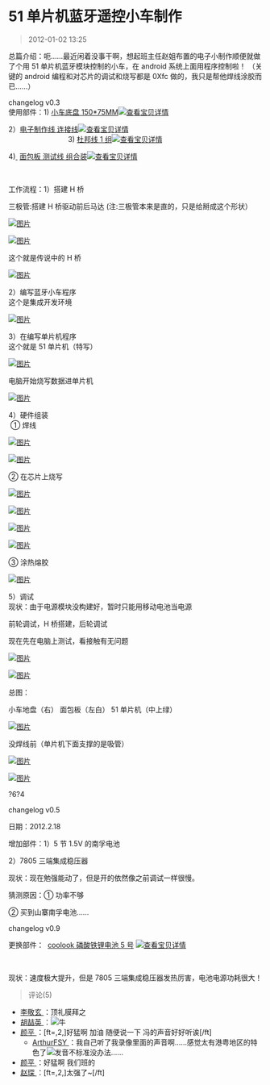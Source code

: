 # 51 单片机蓝牙遥控小车制作

> 2012-01-02 13:25

总篇介绍：呃……最近闲着没事干啊，想起班主任赵姐布置的电子小制作顺便就做了个用 51 单片机蓝牙模块控制的小车，在 android 系统上面用程序控制啦！ （关键的 android 编程和对芯片的调试和烧写都是 0Xfc 做的，我只是帮他焊线涂胶而已……）

changelog v0.3  
使用部件：1)[](http://trade.taobao.com/trade/detail/tradeSnap.htm?tradeID=131181688258821 "查看宝贝详情") [小车底盘 150\*75MM](http://trade.taobao.com/trade/detail/tradeSnap.htm?tradeID=131181688258821)[![查看宝贝详情](https://pan.4a1801.life/d/Onedrive-4A1801/%E4%B8%AA%E4%BA%BA%E5%BB%BA%E7%AB%99/public/Qzone/Blogs/images/A95B83E1.webp)](https://pan.4a1801.life/d/Onedrive-4A1801/%E4%B8%AA%E4%BA%BA%E5%BB%BA%E7%AB%99/public/Qzone/Blogs/images/A95B83E1.webp "查看宝贝详情")[](http://trade.taobao.com/trade/detail/tradeSnap.htm?tradeID=131181688258821 "查看宝贝详情")  
[](http://trade.taobao.com/trade/detail/tradeSnap.htm?tradeID=131181688258821 "查看宝贝详情")

[](http://trade.taobao.com/trade/detail/tradeSnap.htm?tradeID=131181688258821 "查看宝贝详情")

2）[电子制作线 连接线](http://trade.taobao.com/trade/detail/tradeSnap.htm?tradeID=131181688248821)[![查看宝贝详情](https://pan.4a1801.life/d/Onedrive-4A1801/%E4%B8%AA%E4%BA%BA%E5%BB%BA%E7%AB%99/public/Qzone/Blogs/images/96A65043.webp)](https://pan.4a1801.life/d/Onedrive-4A1801/%E4%B8%AA%E4%BA%BA%E5%BB%BA%E7%AB%99/public/Qzone/Blogs/images/96A65043.webp "查看宝贝详情")  
                              3)[](http://trade.taobao.com/trade/detail/tradeSnap.htm?tradeID=131181688238821 "查看宝贝详情") [](http://trade.taobao.com/trade/detail/tradeSnap.htm?tradeID=131181688238821 "查看宝贝详情")[杜邦线 1 组](http://trade.taobao.com/trade/detail/tradeSnap.htm?tradeID=131181688238821)[![查看宝贝详情](https://pan.4a1801.life/d/Onedrive-4A1801/%E4%B8%AA%E4%BA%BA%E5%BB%BA%E7%AB%99/public/Qzone/Blogs/images/CABB7AE7.webp)](https://pan.4a1801.life/d/Onedrive-4A1801/%E4%B8%AA%E4%BA%BA%E5%BB%BA%E7%AB%99/public/Qzone/Blogs/images/CABB7AE7.webp "查看宝贝详情")[](http://trade.taobao.com/trade/detail/tradeSnap.htm?tradeID=131181688238821 "查看宝贝详情")

4)[ ](http://trade.taobao.com/trade/detail/tradeSnap.htm?tradeID=131181688228821 "查看宝贝详情") [面包板 测试线 组合装](http://trade.taobao.com/trade/detail/tradeSnap.htm?tradeID=131181688228821)[![查看宝贝详情](https://pan.4a1801.life/d/Onedrive-4A1801/%E4%B8%AA%E4%BA%BA%E5%BB%BA%E7%AB%99/public/Qzone/Blogs/images/314F3444.webp)](https://pan.4a1801.life/d/Onedrive-4A1801/%E4%B8%AA%E4%BA%BA%E5%BB%BA%E7%AB%99/public/Qzone/Blogs/images/314F3444.webp "查看宝贝详情")

[](http://trade.taobao.com/trade/detail/tradeSnap.htm?tradeID=131181688228821 "查看宝贝详情")

[  
](http://trade.taobao.com/trade/detail/tradeSnap.htm?tradeID=131181688258821 "查看宝贝详情")

工作流程：1）搭建 H 桥

三极管:搭建 H 桥驱动前后马达 (注:三极管本来是直的，只是给掰成这个形状）

[![图片](https://pan.4a1801.life/d/Onedrive-4A1801/%E4%B8%AA%E4%BA%BA%E5%BB%BA%E7%AB%99/public/Qzone/Blogs/images/219B09F8.webp)](https://pan.4a1801.life/d/Onedrive-4A1801/%E4%B8%AA%E4%BA%BA%E5%BB%BA%E7%AB%99/public/Qzone/Blogs/images/219B09F8.webp)

[![图片](https://pan.4a1801.life/d/Onedrive-4A1801/%E4%B8%AA%E4%BA%BA%E5%BB%BA%E7%AB%99/public/Qzone/Blogs/images/DDEA6B5A.webp)](https://pan.4a1801.life/d/Onedrive-4A1801/%E4%B8%AA%E4%BA%BA%E5%BB%BA%E7%AB%99/public/Qzone/Blogs/images/DDEA6B5A.webp)

这个就是传说中的 H 桥

[![图片](https://pan.4a1801.life/d/Onedrive-4A1801/%E4%B8%AA%E4%BA%BA%E5%BB%BA%E7%AB%99/public/Qzone/Blogs/images/FB18184C.webp)](https://pan.4a1801.life/d/Onedrive-4A1801/%E4%B8%AA%E4%BA%BA%E5%BB%BA%E7%AB%99/public/Qzone/Blogs/images/FB18184C.webp)

2）编写蓝牙小车程序  
这个是集成开发环境

[![图片](https://pan.4a1801.life/d/Onedrive-4A1801/%E4%B8%AA%E4%BA%BA%E5%BB%BA%E7%AB%99/public/Qzone/Blogs/images/C7DE5228.webp)](https://pan.4a1801.life/d/Onedrive-4A1801/%E4%B8%AA%E4%BA%BA%E5%BB%BA%E7%AB%99/public/Qzone/Blogs/images/C7DE5228.webp)

3）在编写单片机程序  
这个就是 51 单片机（特写）

[![图片](https://pan.4a1801.life/d/Onedrive-4A1801/%E4%B8%AA%E4%BA%BA%E5%BB%BA%E7%AB%99/public/Qzone/Blogs/images/CFD8BB5D.webp)](https://pan.4a1801.life/d/Onedrive-4A1801/%E4%B8%AA%E4%BA%BA%E5%BB%BA%E7%AB%99/public/Qzone/Blogs/images/CFD8BB5D.webp)

电脑开始烧写数据进单片机

[![图片](https://pan.4a1801.life/d/Onedrive-4A1801/%E4%B8%AA%E4%BA%BA%E5%BB%BA%E7%AB%99/public/Qzone/Blogs/images/AAFBE057.webp)](https://pan.4a1801.life/d/Onedrive-4A1801/%E4%B8%AA%E4%BA%BA%E5%BB%BA%E7%AB%99/public/Qzone/Blogs/images/AAFBE057.webp)

4）硬件组装  
 ① 焊线

[![图片](https://pan.4a1801.life/d/Onedrive-4A1801/%E4%B8%AA%E4%BA%BA%E5%BB%BA%E7%AB%99/public/Qzone/Blogs/images/057BCEAB.webp)](https://pan.4a1801.life/d/Onedrive-4A1801/%E4%B8%AA%E4%BA%BA%E5%BB%BA%E7%AB%99/public/Qzone/Blogs/images/057BCEAB.webp)

[![图片](https://pan.4a1801.life/d/Onedrive-4A1801/%E4%B8%AA%E4%BA%BA%E5%BB%BA%E7%AB%99/public/Qzone/Blogs/images/376CD522.webp)](https://pan.4a1801.life/d/Onedrive-4A1801/%E4%B8%AA%E4%BA%BA%E5%BB%BA%E7%AB%99/public/Qzone/Blogs/images/376CD522.webp)

② 在芯片上烧写

[![图片](https://pan.4a1801.life/d/Onedrive-4A1801/%E4%B8%AA%E4%BA%BA%E5%BB%BA%E7%AB%99/public/Qzone/Blogs/images/75D8E8C9.webp)](https://pan.4a1801.life/d/Onedrive-4A1801/%E4%B8%AA%E4%BA%BA%E5%BB%BA%E7%AB%99/public/Qzone/Blogs/images/75D8E8C9.webp)

[![图片](https://pan.4a1801.life/d/Onedrive-4A1801/%E4%B8%AA%E4%BA%BA%E5%BB%BA%E7%AB%99/public/Qzone/Blogs/images/A9A9E711.webp)](https://pan.4a1801.life/d/Onedrive-4A1801/%E4%B8%AA%E4%BA%BA%E5%BB%BA%E7%AB%99/public/Qzone/Blogs/images/A9A9E711.webp)

[![图片](https://pan.4a1801.life/d/Onedrive-4A1801/%E4%B8%AA%E4%BA%BA%E5%BB%BA%E7%AB%99/public/Qzone/Blogs/images/03B4CCBE.webp)](https://pan.4a1801.life/d/Onedrive-4A1801/%E4%B8%AA%E4%BA%BA%E5%BB%BA%E7%AB%99/public/Qzone/Blogs/images/03B4CCBE.webp)

[![图片](https://pan.4a1801.life/d/Onedrive-4A1801/%E4%B8%AA%E4%BA%BA%E5%BB%BA%E7%AB%99/public/Qzone/Blogs/images/1466EAF9.webp)](https://pan.4a1801.life/d/Onedrive-4A1801/%E4%B8%AA%E4%BA%BA%E5%BB%BA%E7%AB%99/public/Qzone/Blogs/images/1466EAF9.webp)

③ 涂热熔胶

[![图片](https://pan.4a1801.life/d/Onedrive-4A1801/%E4%B8%AA%E4%BA%BA%E5%BB%BA%E7%AB%99/public/Qzone/Blogs/images/20526CE1.webp)](https://pan.4a1801.life/d/Onedrive-4A1801/%E4%B8%AA%E4%BA%BA%E5%BB%BA%E7%AB%99/public/Qzone/Blogs/images/20526CE1.webp)

5）调试  
现状：由于电源模块没构建好，暂时只能用移动电池当电源

前轮调试，H 桥搭建，后轮调试

现在先在电脑上测试，看接触有无问题

[![图片](https://pan.4a1801.life/d/Onedrive-4A1801/%E4%B8%AA%E4%BA%BA%E5%BB%BA%E7%AB%99/public/Qzone/Blogs/images/22C406D0.webp)](https://pan.4a1801.life/d/Onedrive-4A1801/%E4%B8%AA%E4%BA%BA%E5%BB%BA%E7%AB%99/public/Qzone/Blogs/images/22C406D0.webp)

[![图片](https://pan.4a1801.life/d/Onedrive-4A1801/%E4%B8%AA%E4%BA%BA%E5%BB%BA%E7%AB%99/public/Qzone/Blogs/images/ABD1F86B.webp)](https://pan.4a1801.life/d/Onedrive-4A1801/%E4%B8%AA%E4%BA%BA%E5%BB%BA%E7%AB%99/public/Qzone/Blogs/images/ABD1F86B.webp)

总图：

小车地盘（右） 面包板（左白） 51 单片机（中上绿）

[![图片](https://pan.4a1801.life/d/Onedrive-4A1801/%E4%B8%AA%E4%BA%BA%E5%BB%BA%E7%AB%99/public/Qzone/Blogs/images/F77159F6.webp)](https://pan.4a1801.life/d/Onedrive-4A1801/%E4%B8%AA%E4%BA%BA%E5%BB%BA%E7%AB%99/public/Qzone/Blogs/images/F77159F6.webp)

没焊线前（单片机下面支撑的是吸管）

[![图片](https://pan.4a1801.life/d/Onedrive-4A1801/%E4%B8%AA%E4%BA%BA%E5%BB%BA%E7%AB%99/public/Qzone/Blogs/images/6B65E3B8.webp)](https://pan.4a1801.life/d/Onedrive-4A1801/%E4%B8%AA%E4%BA%BA%E5%BB%BA%E7%AB%99/public/Qzone/Blogs/images/6B65E3B8.webp)

[![图片](https://pan.4a1801.life/d/Onedrive-4A1801/%E4%B8%AA%E4%BA%BA%E5%BB%BA%E7%AB%99/public/Qzone/Blogs/images/2618FD4A.webp)](https://pan.4a1801.life/d/Onedrive-4A1801/%E4%B8%AA%E4%BA%BA%E5%BB%BA%E7%AB%99/public/Qzone/Blogs/images/2618FD4A.webp)

?6?4

changelog v0.5

日期：2012.2.18

增加部件：1）5 节 1.5V 的南孚电池

2）7805 三端集成稳压器

现状：现在勉强能动了，但是开的依然像之前调试一样很慢。

猜测原因：① 功率不够

② 买到山寨南孚电池……

changelog v0.9

更换部件：  [](http://trade.taobao.com/trade/detail/tradeSnap.htm?tradeID=121214214518821 "查看宝贝详情") [coolook 磷酸铁锂电池 5 号](http://trade.taobao.com/trade/detail/tradeSnap.htm?tradeID=121214214518821) [![查看宝贝详情](https://pan.4a1801.life/d/Onedrive-4A1801/%E4%B8%AA%E4%BA%BA%E5%BB%BA%E7%AB%99/public/Qzone/Blogs/images/9D40C597.webp)](https://pan.4a1801.life/d/Onedrive-4A1801/%E4%B8%AA%E4%BA%BA%E5%BB%BA%E7%AB%99/public/Qzone/Blogs/images/9D40C597.webp "查看宝贝详情")

[](http://trade.taobao.com/trade/detail/tradeSnap.htm?tradeID=121214214518821 "查看宝贝详情")[  
](http://trade.taobao.com/trade/detail/tradeSnap.htm?tradeID=121214214518821)

现状：速度极大提升，但是 7805 三端集成稳压器发热厉害，电池电源功耗很大！

> 评论(5)

- [李敬玄 ](https://user.qzone.qq.com/707212294)：顶礼膜拜之
- [胡喆英 ](https://user.qzone.qq.com/1025682220)：![](https://pan.4a1801.life/d/Onedrive-4A1801/%E4%B8%AA%E4%BA%BA%E5%BB%BA%E7%AB%99/public/Qzone/Common/images/e140.gif)牛
- [颜平 ](https://user.qzone.qq.com/1055024194)：[ft=,2,]好猛啊 加油 随便说一下 冯的声音好好听诶[/ft]
  - [ArthurFSY ](https://user.qzone.qq.com/254904240)：我自己听了我录像里面的声音啊……感觉太有港粤地区的特色了![](https://pan.4a1801.life/d/Onedrive-4A1801/%E4%B8%AA%E4%BA%BA%E5%BB%BA%E7%AB%99/public/Qzone/Common/images/e127.gif)发音不标准没办法……
- [颜平 ](https://user.qzone.qq.com/1055024194)：好猛啊 我们班的
- [赵琛 ](https://user.qzone.qq.com/664503485)：[ft=,2,]太强了~[/ft]
